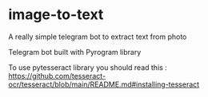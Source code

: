 # image-to-text
A really simple telegram bot to extract text from photo

Telegram bot built with Pyrogram library

To use pytesseract library you should read this : https://github.com/tesseract-ocr/tesseract/blob/main/README.md#installing-tesseract
